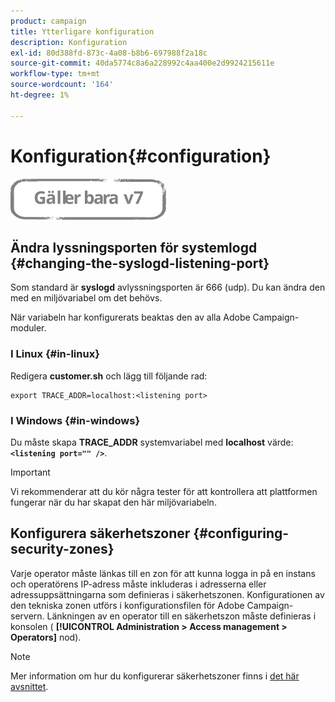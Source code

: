 ```yaml
---
product: campaign
title: Ytterligare konfiguration
description: Konfiguration
exl-id: 80d388fd-873c-4a08-b8b6-697988f2a18c
source-git-commit: 40da5774c8a6a228992c4aa400e2d9924215611e
workflow-type: tm+mt
source-wordcount: '164'
ht-degree: 1%

---
```


# Konfiguration{#configuration}

![](../../assets/v7-only.svg)

## Ändra lyssningsporten för systemlogd {#changing-the-syslogd-listening-port}

Som standard är **syslogd** avlyssningsporten är 666 (udp). Du kan ändra den med en miljövariabel om det behövs.

När variabeln har konfigurerats beaktas den av alla Adobe Campaign-moduler.

### I Linux {#in-linux}

Redigera **customer.sh** och lägg till följande rad:

```
export TRACE_ADDR=localhost:<listening port>
```

### I Windows {#in-windows}

Du måste skapa **TRACE_ADDR** systemvariabel med **localhost** värde: **`<listening port="" />`**.

>[!IMPORTANT]
>
>Vi rekommenderar att du kör några tester för att kontrollera att plattformen fungerar när du har skapat den här miljövariabeln.

## Konfigurera säkerhetszoner {#configuring-security-zones}

Varje operator måste länkas till en zon för att kunna logga in på en instans och operatörens IP-adress måste inkluderas i adresserna eller adressuppsättningarna som definieras i säkerhetszonen. Konfigurationen av den tekniska zonen utförs i konfigurationsfilen för Adobe Campaign-servern. Länkningen av en operator till en säkerhetszon måste definieras i konsolen ( **[!UICONTROL Administration > Access management > Operators]** nod).

>[!NOTE]
>
>Mer information om hur du konfigurerar säkerhetszoner finns i [det här avsnittet](../../installation/using/security-zones.md).
